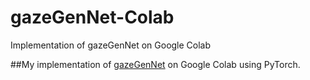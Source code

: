 # gazeGenNet-Colab
Implementation of gazeGenNet on Google Colab

##My implementation of [gazeGenNet](https://github.com/r-zemblys/gazeGenNet) on Google Colab using PyTorch.
